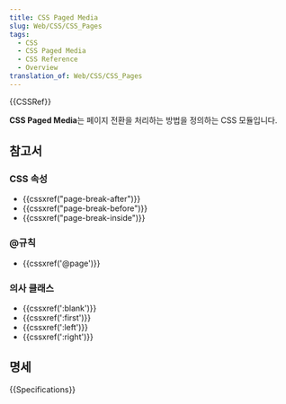 ```yaml
---
title: CSS Paged Media
slug: Web/CSS/CSS_Pages
tags:
  - CSS
  - CSS Paged Media
  - CSS Reference
  - Overview
translation_of: Web/CSS/CSS_Pages
---
```


{{CSSRef}}

**CSS Paged Media**는 페이지 전환을 처리하는 방법을 정의하는 CSS 모듈입니다.

## 참고서

### CSS 속성

- {{cssxref("page-break-after")}}
- {{cssxref("page-break-before")}}
- {{cssxref("page-break-inside")}}

### @규칙

- {{cssxref('@page')}}

### 의사 클래스

- {{cssxref(':blank')}}
- {{cssxref(':first')}}
- {{cssxref(':left')}}
- {{cssxref(':right')}}

## 명세

{{Specifications}}
